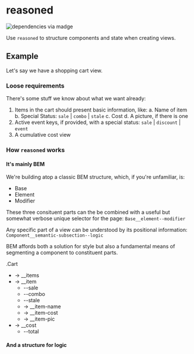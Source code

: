 # reasoned

![dependencies via madge](./graph.svg)

Use `reasoned` to structure components and state when creating views.

## Example

Let's say we have a shopping cart view.

### Loose requirements

There's some stuff we know about what we want already:

1.  Items in the cart should present basic information, like:
    a. Name of item
    b. Special Status: `sale` | `combo` | `stale`
    c. Cost
    d. A picture, if there is one
2.  Active event keys, if provided, with a special status: `sale` | `discount` | `event`
3.  A cumulative cost view

### How `reasoned` works

#### It's mainly BEM

We're building atop a classic BEM structure, which, if you're unfamiliar, is:

- Base
- Element
- Modifier

These three consituent parts can the be combined with a useful but somewhat verbose unique selector for the page: `Base__element--modifier`

Any specific part of a view can be understood by its positional information: `Component__semantic-subsection--logic`

BEM affords both a solution for style but also a fundamental means of segmenting a component to constituent parts.

.Cart

- -> \_\_items
- -> \_\_item
  - --sale
  - --combo
  - --stale
  - -> \_\_item-name
  - -> \_\_item-cost
  - -> \_\_item-pic
- -> \_\_cost
  - --total

#### And a structure for logic
